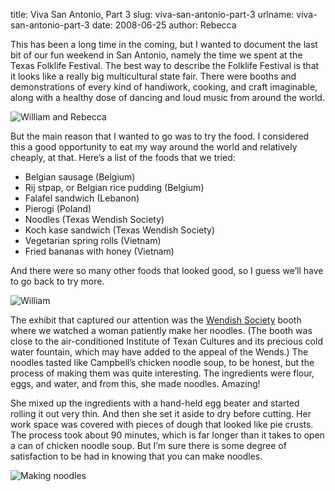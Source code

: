 title: Viva San Antonio, Part 3
slug: viva-san-antonio-part-3
urlname: viva-san-antonio-part-3
date: 2008-06-25
author: Rebecca

This has been a long time in the coming, but I wanted to document the last bit
of our fun weekend in San Antonio, namely the time we spent at the Texas
Folklife Festival. The best way to describe the Folklife Festival is that it
looks like a really big multicultural state fair. There were booths and
demonstrations of every kind of handiwork, cooking, and craft imaginable, along
with a healthy dose of dancing and loud music from around the world.

<img src="{static}/images/2008-06-14-folklife-01.jpg" alt="William and Rebecca" class="img-fluid">

But the main reason that I wanted to go was to try the food. I considered this a
good opportunity to eat my way around the world and relatively cheaply, at that.
Here&#x02bc;s a list of the foods that we tried:

*   Belgian sausage (Belgium)
*   Rij stpap, or Belgian rice pudding (Belgium)
*   Falafel sandwich (Lebanon)
*   Pierogi (Poland)
*   Noodles (Texas Wendish Society)
*   Koch kase sandwich (Texas Wendish Society)
*   Vegetarian spring rolls (Vietnam)
*   Fried bananas with honey (Vietnam)

And there were so many other foods that looked good, so I guess we&#x02bc;ll
have to go back to try more.

<img src="{static}/images/2008-06-14-folklife-02.jpg" alt="William" class="img-fluid">

The exhibit that captured our attention was the [Wendish Society][a] booth where
we watched a woman patiently make her noodles. (The booth was close to the
air-conditioned Institute of Texan Cultures and its precious cold water
fountain, which may have added to the appeal of the Wends.) The noodles tasted
like Campbell&#x02bc;s chicken noodle soup, to be honest, but the process of
making them was quite interesting. The ingredients were flour, eggs, and water,
and from this, she made noodles. Amazing!

She mixed up the ingredients with a hand-held egg beater and started rolling it
out very thin. And then she set it aside to dry before cutting. Her work space
was covered with pieces of dough that looked like pie crusts. The process took
about 90 minutes, which is far longer than it takes to open a can of chicken
noodle soup. But I&#x02bc;m sure there is some degree of satisfaction to be had
in knowing that you can make noodles.

<img src="{static}/images/2008-06-14-folklife-03.jpg" alt="Making noodles" class="img-fluid">

[a]: http://texaswendish.org/
